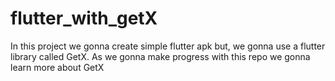 # flutter_with_getX
In this project we gonna create simple flutter apk but, we gonna use a flutter library called GetX. As we gonna make progress with this repo we gonna learn more about GetX
